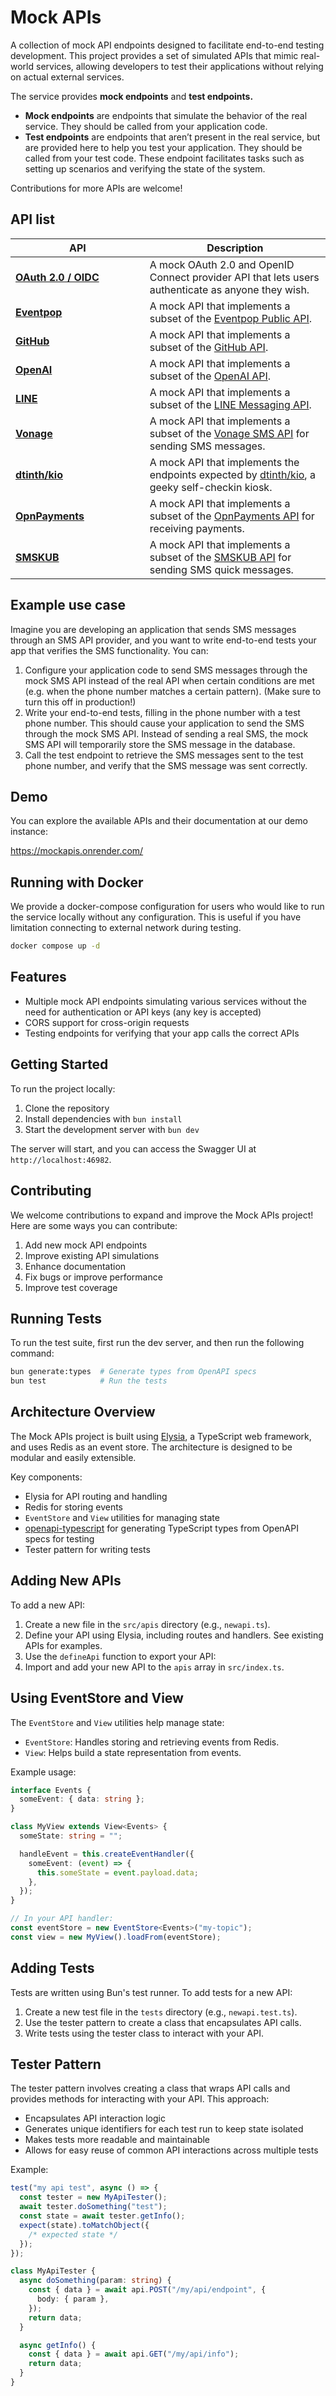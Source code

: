# Mock APIs

A collection of mock API endpoints designed to facilitate end-to-end testing development. This project provides a set of simulated APIs that mimic real-world services, allowing developers to test their applications without relying on actual external services.

The service provides **mock endpoints** and **test endpoints.**

- **Mock endpoints** are endpoints that simulate the behavior of the real service. They should be called from your application code.
- **Test endpoints** are endpoints that aren’t present in the real service, but are provided here to help you test your application. They should be called from your test code. These endpoint facilitates tasks such as setting up scenarios and verifying the state of the system.

Contributions for more APIs are welcome!

## API list

<!-- begin api list -->

<!-- prettier-ignore -->
| &nbsp;&nbsp;&nbsp;&nbsp;&nbsp;&nbsp;&nbsp;&nbsp;&nbsp;&nbsp;&nbsp;&nbsp;&nbsp;&nbsp;&nbsp;&nbsp;&nbsp;&nbsp;&nbsp;&nbsp;API&nbsp;&nbsp;&nbsp;&nbsp;&nbsp;&nbsp;&nbsp;&nbsp;&nbsp;&nbsp;&nbsp;&nbsp;&nbsp;&nbsp;&nbsp;&nbsp;&nbsp;&nbsp;&nbsp;&nbsp; | Description |
| --- | --- |
| [**OAuth 2.0 / OIDC**](https://mockapis.onrender.com/swagger#tag/oauth-20--oidc) | A mock OAuth 2.0 and OpenID Connect provider API that lets users authenticate as anyone they wish. |
| [**Eventpop**](https://mockapis.onrender.com/swagger#tag/eventpop) | A mock API that implements a subset of the [Eventpop Public API](https://docs.eventpop.me/). |
| [**GitHub**](https://mockapis.onrender.com/swagger#tag/github) | A mock API that implements a subset of the [GitHub API](https://docs.github.com/en/rest). |
| [**OpenAI**](https://mockapis.onrender.com/swagger#tag/openai) | A mock API that implements a subset of the [OpenAI API](https://beta.openai.com/docs/api-reference/chat). |
| [**LINE**](https://mockapis.onrender.com/swagger#tag/line) | A mock API that implements a subset of the [LINE Messaging API](https://developers.line.biz/en/reference/messaging-api/). |
| [**Vonage**](https://mockapis.onrender.com/swagger#tag/vonage) | A mock API that implements a subset of the [Vonage SMS API](https://developer.vonage.com/en/api/sms) for sending SMS messages. |
| [**dtinth/kio**](https://mockapis.onrender.com/swagger#tag/dtinthkio) | A mock API that implements the endpoints expected by [dtinth/kio](https://github.com/dtinth/kio), a geeky self-checkin kiosk. |
| [**OpnPayments**](https://mockapis.onrender.com/swagger#tag/opnpayments) | A mock API that implements a subset of the [OpnPayments API](https://docs.opn.ooo) for receiving payments. |
| [**SMSKUB**](https://mockapis.onrender.com/swagger#tag/smskub) | A mock API that implements a subset of the [SMSKUB API](https://documenter.getpostman.com/view/9887776/VV4xvFoy#6cfa0c23-5f08-4f80-9e62-ffbf10dd75ea) for sending SMS quick messages. |

<!-- end api list -->

## Example use case

Imagine you are developing an application that sends SMS messages through an SMS API provider, and you want to write end-to-end tests your app that verifies the SMS functionality. You can:

1. Configure your application code to send SMS messages through the mock SMS API instead of the real API when certain conditions are met (e.g. when the phone number matches a certain pattern). (Make sure to turn this off in production!)
2. Write your end-to-end tests, filling in the phone number with a test phone number. This should cause your application to send the SMS through the mock SMS API. Instead of sending a real SMS, the mock SMS API will temporarily store the SMS message in the database.
3. Call the test endpoint to retrieve the SMS messages sent to the test phone number, and verify that the SMS message was sent correctly.

## Demo

You can explore the available APIs and their documentation at our demo instance:

<https://mockapis.onrender.com/>

## Running with Docker

We provide a docker-compose configuration for users who would like to run the service locally without any configuration. This is useful if you have limitation connecting to external network during testing.

```sh
docker compose up -d
```

## Features

- Multiple mock API endpoints simulating various services without the need for authentication or API keys (any key is accepted)
- CORS support for cross-origin requests
- Testing endpoints for verifying that your app calls the correct APIs

## Getting Started

To run the project locally:

1. Clone the repository
2. Install dependencies with `bun install`
3. Start the development server with `bun dev`

The server will start, and you can access the Swagger UI at `http://localhost:46982`.

## Contributing

We welcome contributions to expand and improve the Mock APIs project! Here are some ways you can contribute:

1. Add new mock API endpoints
2. Improve existing API simulations
3. Enhance documentation
4. Fix bugs or improve performance
5. Improve test coverage

## Running Tests

To run the test suite, first run the dev server, and then run the following command:

```bash
bun generate:types  # Generate types from OpenAPI specs
bun test            # Run the tests
```

## Architecture Overview

The Mock APIs project is built using [Elysia](https://elysiajs.com/), a TypeScript web framework, and uses Redis as an event store. The architecture is designed to be modular and easily extensible.

Key components:

- Elysia for API routing and handling
- Redis for storing events
- `EventStore` and `View` utilities for managing state
- [openapi-typescript](https://openapi-ts.dev/cli) for generating TypeScript types from OpenAPI specs for testing
- Tester pattern for writing tests

## Adding New APIs

To add a new API:

1. Create a new file in the `src/apis` directory (e.g., `newapi.ts`).
2. Define your API using Elysia, including routes and handlers. See existing APIs for examples.
3. Use the `defineApi` function to export your API:
4. Import and add your new API to the `apis` array in `src/index.ts`.

## Using EventStore and View

The `EventStore` and `View` utilities help manage state:

- `EventStore`: Handles storing and retrieving events from Redis.
- `View`: Helps build a state representation from events.

Example usage:

```typescript
interface Events {
  someEvent: { data: string };
}

class MyView extends View<Events> {
  someState: string = "";

  handleEvent = this.createEventHandler({
    someEvent: (event) => {
      this.someState = event.payload.data;
    },
  });
}

// In your API handler:
const eventStore = new EventStore<Events>("my-topic");
const view = new MyView().loadFrom(eventStore);
```

## Adding Tests

Tests are written using Bun's test runner. To add tests for a new API:

1. Create a new test file in the `tests` directory (e.g., `newapi.test.ts`).
2. Use the tester pattern to create a class that encapsulates API calls.
3. Write tests using the tester class to interact with your API.

## Tester Pattern

The tester pattern involves creating a class that wraps API calls and provides methods for interacting with your API. This approach:

- Encapsulates API interaction logic
- Generates unique identifiers for each test run to keep state isolated
- Makes tests more readable and maintainable
- Allows for easy reuse of common API interactions across multiple tests

Example:

```typescript
test("my api test", async () => {
  const tester = new MyApiTester();
  await tester.doSomething("test");
  const state = await tester.getInfo();
  expect(state).toMatchObject({
    /* expected state */
  });
});

class MyApiTester {
  async doSomething(param: string) {
    const { data } = await api.POST("/my/api/endpoint", {
      body: { param },
    });
    return data;
  }

  async getInfo() {
    const { data } = await api.GET("/my/api/info");
    return data;
  }
}
```

